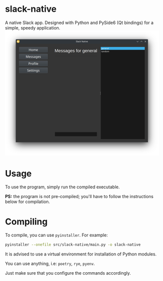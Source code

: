 # slack-native
A native Slack app. Designed with Python and PySide6 (Qt bindings) for a simple, speedy application.
![alt text](docs/image.png)

# Usage
To use the program, simply run the compiled executable.

**PS:** the program is not pre-compiled; you'll have to follow the instructions below for compilation.

# Compiling
To compile, you can use `pyinstaller`.
For example:
```sh
pyinstaller --onefile src/slack-native/main.py -o slack-native
```

It is advised to use a virtual environment for installation of Python modules.

You can use anything, i.e: `poetry`, `rye`, `pyenv`.

Just make sure that you configure the commands accordingly.
